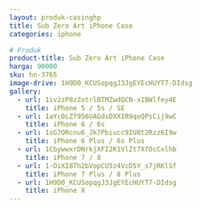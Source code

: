 ```yaml
---
layout: produk-casinghp
title: Sub Zero Art iPhone Case
categories: iphone

# Produk
product-title: Sub Zero Art iPhone Case
harga: 90000
sku: hn-3765
image-drive: 1H9D0_KCUSopqgJ3JgEYEcHUYT7-DIdsg
gallery:
  - url: 1iv2zP8zZotrlBTMZwdQCN-x1BWlfey4E
    title: iPhone 5 / 5s / SE
  - url: 1aYc0LZf956UAGdsDXXIR9qeQPsCij9wC
    title: iPhone 6 / 6s
  - url: 1sG7ORcnu6_Jk7Pbiucc9IU8t2Rzz6I9w
    title: iPhone 6 Plus / 6s Plus
  - url: 1CbywwxrDNrkjXFI2K1VlZt7XfOcCxlhb
    title: iPhone 7 / 8
  - url: 1-OiXI8Th2bVopCU5z4VcD5Y_s7jRKlSf
    title: iPhone 7 Plus / 8 Plus
  - url: 1H9D0_KCUSopqgJ3JgEYEcHUYT7-DIdsg
    title: iPhone X
---
```

